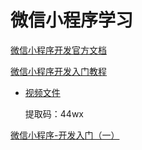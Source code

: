

# 微信小程序学习
[微信小程序开发官方文档](https://developers.weixin.qq.com/miniprogram/dev/index.html?t=19041611)

[微信小程序开发入门教程](https://www.cnblogs.com/niejunchan/p/5904365.html)

* [视频文件](https://pan.baidu.com/s/1SXrIYmgV6w-sLaznL3gMEg)

  提取码：44wx

[微信小程序-开发入门（一）](https://www.cnblogs.com/gulei/p/6589177.html)

